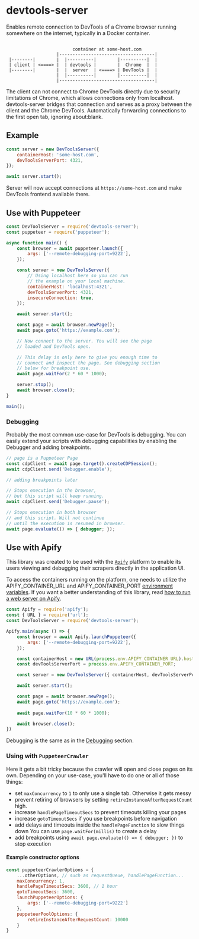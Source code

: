 # devtools-server
Enables remote connection to DevTools of a Chrome browser running somewhere
on the internet, typically in a Docker container.

```

                         container at some-host.com
                   |------------------------------------|
 |--------|        |  |----------|        |----------|  |
 | client | <====> |  | devtools |        |  Chrome  |  |
 |--------|        |  |  server  | <====> | DevTools |  |
                   |  |----------|        |----------|  |
                   |------------------------------------|

```
The client can not connect to Chrome DevTools directly due to security
limitations of Chrome, which allows connections only from localhost.
devtools-server bridges that connection and serves as a proxy between
the client and the Chrome DevTools. Automatically forwarding connections
to the first open tab, ignoring about:blank.

## Example

```js
const server = new DevToolsServer({
    containerHost: 'some-host.com',
    devToolsServerPort: 4321,
});

await server.start();
```

Server will now accept connections at `https://some-host.com` and make DevTools frontend available there.

## Use with Puppeteer

```js
const DevToolsServer = require('devtools-server');
const puppeteer = require('puppeteer');

async function main() {
    const browser = await puppeteer.launch({
        args: ['--remote-debugging-port=9222'],
    });

    const server = new DevToolsServer({
        // Using localhost here so you can run
        // the example on your local machine.
        containerHost: 'localhost:4321',
        devToolsServerPort: 4321,
        insecureConnection: true,
    });

    await server.start();

    const page = await browser.newPage();
    await page.goto('https://example.com');

    // Now connect to the server. You will see the page
    // loaded and DevTools open.

    // This delay is only here to give you enough time to
    // connect and inspect the page. See debugging section
    // below for breakpoint use.
    await page.waitFor(2 * 60 * 1000);

    server.stop();
    await browser.close();
}

main();
```

### Debugging
Probably the most common use-case for DevTools is debugging. You can easily extend your scripts with debugging
capabilities by enabling the Debugger and adding breakpoints. 

```js
// page is a Puppeteer Page
const cdpClient = await page.target().createCDPSession();
await cdpClient.send('Debugger.enable');

// adding breakpoints later

// Stops execution in the browser,
// but this script will keep running.
await cdpClient.send('Debugger.pause');

// Stops execution in both browser
// and this script. Will not continue
// until the execution is resumed in browser.
await page.evaluate(() => { debugger; });
```

## Use with Apify

This library was created to be used with the [`Apify`](https://apify.com) platform
to enable its users viewing and debugging their scrapers directly in the application UI.

To access the containers running on the platform, one needs to utilize the APIFY_CONTAINER_URL
and APIFY_CONTAINER_PORT [environment variables](https://docs.apify.com/actor/run#environment-variables).
If you want a better understanding of this library, read
[how to run a web server on Apify](https://help.apify.com/en/articles/2157629-running-a-web-server).

```js
const Apify = require('apify');
const { URL } = require('url');
const DevToolsServer = require('devtools-server');

Apify.main(async () => {
    const browser = await Apify.launchPuppeteer({
        args: ['--remote-debugging-port=9222'],
    });

    const containerHost = new URL(process.env.APIFY_CONTAINER_URL).host;
    const devToolsServerPort = process.env.APIFY_CONTAINER_PORT;

    const server = new DevToolsServer({ containerHost, devToolsServerPort });

    await server.start();

    const page = await browser.newPage();
    await page.goto('https://example.com');
    
    await page.waitFor(10 * 60 * 1000);

    await browser.close();
})
```

Debugging is the same as in the [Debugging](#debugging) section.

### Using with `PuppeteerCrawler`

Here it gets a bit tricky because the crawler will open and close pages on its own. Depending
on your use-case, you'll have to do one or all of those things:

- set `maxConcurrency` to `1` to only use a single tab. Otherwise it gets messy
- prevent retiring of browsers by setting `retireInstanceAfterRequestCount` high.
- increase `handlePageTimeoutSecs` to prevent timeouts killing your pages
- increase `gotoTimeoutSecs` if you use breakpoints before navigation
- add delays and timeouts inside the `handlePageFunction` to slow things down
  You can use `page.waitFor(millis)` to create a delay
- add breakpoints using `await page.evaluate(() => { debugger; })` to stop execution

#### Example constructor options 

```js
const puppeteerCrawlerOptions = {
    ...otherOptions, // such as requestQueue, handlePageFunction...
    maxConcurrency: 1,
    handlePageTimeoutSecs: 3600, // 1 hour
    gotoTimeoutSecs: 3600,
    launchPuppeteerOptions: {
        args: ['--remote-debugging-port=9222']
    },
    puppeteerPoolOptions: {
        retireInstanceAfterRequestCount: 10000
    }
}
```
